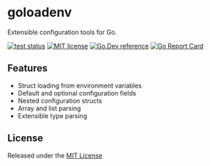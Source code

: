 # goloadenv

Extensible configuration tools for Go.

[![test status](https://github.com/munisense/goloadenv/workflows/tests/badge.svg?branch=master "test status")](https://github.com/munisense/goloadenv/actions)
[![MIT license](https://img.shields.io/badge/license-MIT-brightgreen.svg)](https://opensource.org/licenses/MIT)
[![Go.Dev reference](https://img.shields.io/badge/go.dev-reference-blue?logo=go&logoColor=white)](https://pkg.go.dev/github.com/munisense/goloadenv?tab=doc)
[![Go Report Card](https://goreportcard.com/badge/github.com/munisense/goloadenv)](https://goreportcard.com/report/github.com/munisense/goloadenv)

## Features

* Struct loading from environment variables
* Default and optional configuration fields
* Nested configuration structs
* Array and list parsing
* Extensible type parsing

## License
Released under the [MIT License](https://github.com/munisense/goloadenv/blob/master/LICENSE)